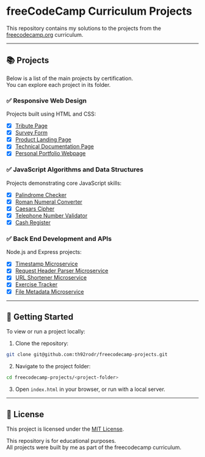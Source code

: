 # freeCodeCamp Curriculum Projects

This repository contains my solutions to the projects from the [freecodecamp.org](https://www.freecodecamp.org/) curriculum.

---

## 📚 Projects

Below is a list of the main projects by certification.  
You can explore each project in its folder.

### ✅ Responsive Web Design
Projects built using HTML and CSS:
- [x] [Tribute Page](https://github.com/th92rodr/freecodecamp-projects/tree/master/responsive-web-design/tribute-page)
- [x] [Survey Form](https://github.com/th92rodr/freecodecamp-projects/tree/master/responsive-web-design/survey-form)
- [x] [Product Landing Page](https://github.com/th92rodr/freecodecamp-projects/tree/master/responsive-web-design/product-landing-page)
- [x] [Technical Documentation Page](https://github.com/th92rodr/freecodecamp-projects/tree/master/responsive-web-design/technical-documentation-page)
- [x] [Personal Portfolio Webpage](https://github.com/th92rodr/freecodecamp-projects/tree/master/responsive-web-design/personal-portfolio-page)

### ✅ JavaScript Algorithms and Data Structures
Projects demonstrating core JavaScript skills:
- [x] [Palindrome Checker](https://github.com/th92rodr/freecodecamp-projects/blob/master/javascript-algorithms-and-data-structures/palindrome-checker.js)
- [x] [Roman Numeral Converter](https://github.com/th92rodr/freecodecamp-projects/blob/master/javascript-algorithms-and-data-structures/roman-numeral-converter.js)
- [x] [Caesars Cipher](https://github.com/th92rodr/freecodecamp-projects/blob/master/javascript-algorithms-and-data-structures/caesars-cipher.js)
- [x] [Telephone Number Validator](https://github.com/th92rodr/freecodecamp-projects/blob/master/javascript-algorithms-and-data-structures/phone-number-validator.js)
- [x] [Cash Register](https://github.com/th92rodr/freecodecamp-projects/blob/master/javascript-algorithms-and-data-structures/check-cash-register.js)

### ✅ Back End Development and APIs
Node.js and Express projects:
- [x] [Timestamp Microservice](https://github.com/th92rodr/timestamp-microservice)
- [x] [Request Header Parser Microservice](https://github.com/th92rodr/request-header-parser-microservice)
- [x] [URL Shortener Microservice](https://github.com/th92rodr/url-shortener-microservice)
- [x] [Exercise Tracker](https://github.com/th92rodr/exercise-tracker-microservice)
- [x] [File Metadata Microservice](https://github.com/th92rodr/file-metadata-microservice)

---

## 🚀 Getting Started

To view or run a project locally:

1. Clone the repository:
```bash
git clone git@github.com:th92rodr/freecodecamp-projects.git
```

2. Navigate to the project folder:
```bash
cd freecodecamp-projects/<project-folder>
```

3. Open `index.html` in your browser, or run with a local server.

---

## 📜 License

This project is licensed under the [MIT License](LICENSE.md).

This repository is for educational purposes.  
All projects were built by me as part of the freecodecamp curriculum.
